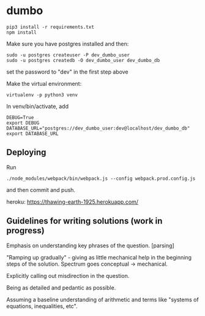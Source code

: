 # dumbo

```
pip3 install -r requirements.txt
npm install
```

Make sure you have postgres installed and then:
 
```
sudo -u postgres createuser -P dev_dumbo_user
sudo -u postgres createdb -O dev_dumbo_user dev_dumbo_db
```

set the password to "dev" in the first step above

Make the virtual environment:

`virtualenv -p python3 venv`

In venv/bin/activate, add

```
DEBUG=True
export DEBUG
DATABASE_URL="postgres://dev_dumbo_user:dev@localhost/dev_dumbo_db"
export DATABASE_URL
```

## Deploying
Run
```
./node_modules/webpack/bin/webpack.js --config webpack.prod.config.js
```
and then commit and push.

heroku: https://thawing-earth-1925.herokuapp.com/

## Guidelines for writing solutions (work in progress)

Emphasis on understanding key phrases of the question. [parsing]

"Ramping up gradually" - giving as little mechanical help in the beginning steps of the solution. Spectrum goes conceptual -> mechanical.

Explicitly calling out misdirection in the question. 

Being as detailed and pedantic as possible.

Assuming a baseline understanding of arithmetic and terms like "systems of equations, inequalities, etc". 


